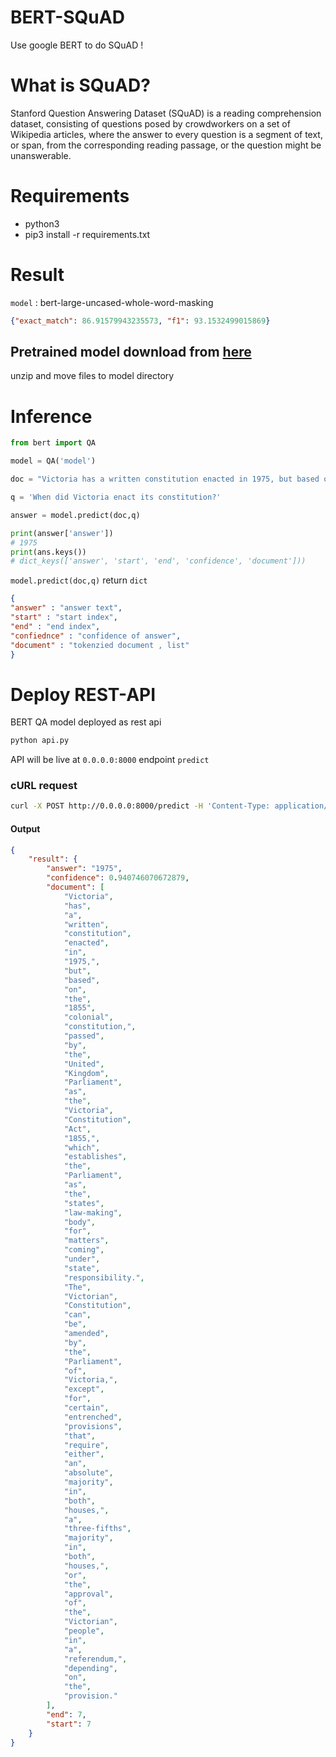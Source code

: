 # BERT-SQuAD

Use google BERT to do SQuAD  !


# What is SQuAD?
Stanford Question Answering Dataset (SQuAD) is a reading comprehension dataset, consisting of questions posed by crowdworkers on a set of Wikipedia articles, where the answer to every question is a segment of text, or span, from the corresponding reading passage, or the question might be unanswerable.

# Requirements
- python3
- pip3 install -r requirements.txt

# Result
`model` : bert-large-uncased-whole-word-masking 
```json
{"exact_match": 86.91579943235573, "f1": 93.1532499015869}
```
## Pretrained model download from [here](https://www.dropbox.com/s/8jnulb2l4v7ikir/model.zip)
unzip and move files to model directory

# Inference
```python
from bert import QA

model = QA('model')

doc = "Victoria has a written constitution enacted in 1975, but based on the 1855 colonial constitution, passed by the United Kingdom Parliament as the Victoria Constitution Act 1855, which establishes the Parliament as the state's law-making body for matters coming under state responsibility. The Victorian Constitution can be amended by the Parliament of Victoria, except for certain 'entrenched' provisions that require either an absolute majority in both houses, a three-fifths majority in both houses, or the approval of the Victorian people in a referendum, depending on the provision."

q = 'When did Victoria enact its constitution?'

answer = model.predict(doc,q)

print(answer['answer'])
# 1975
print(ans.keys())
# dict_keys(['answer', 'start', 'end', 'confidence', 'document']))
```
`model.predict(doc,q)` return `dict`
```json
{
"answer" : "answer text",
"start" : "start index",
"end" : "end index",
"confiednce" : "confidence of answer",
"document" : "tokenzied document , list"
}
```

# Deploy REST-API
BERT QA model deployed as rest api

```bash
python api.py
```
API will be live at `0.0.0.0:8000` endpoint `predict`

### cURL request
```bash
curl -X POST http://0.0.0.0:8000/predict -H 'Content-Type: application/json' -d '{ "document": "Victoria has a written constitution enacted in 1975, but based on the 1855 colonial constitution, passed by the United Kingdom Parliament as the Victoria Constitution Act 1855, which establishes the Parliament as the states law-making body for matters coming under state responsibility. The Victorian Constitution can be amended by the Parliament of Victoria, except for certain 'entrenched' provisions that require either an absolute majority in both houses, a three-fifths majority in both houses, or the approval of the Victorian people in a referendum, depending on the provision.","question":"When did Victoria enact its constitution?" }'
```
#### Output
```json
{
    "result": {
        "answer": "1975",
        "confidence": 0.940746070672879,
        "document": [
            "Victoria",
            "has",
            "a",
            "written",
            "constitution",
            "enacted",
            "in",
            "1975,",
            "but",
            "based",
            "on",
            "the",
            "1855",
            "colonial",
            "constitution,",
            "passed",
            "by",
            "the",
            "United",
            "Kingdom",
            "Parliament",
            "as",
            "the",
            "Victoria",
            "Constitution",
            "Act",
            "1855,",
            "which",
            "establishes",
            "the",
            "Parliament",
            "as",
            "the",
            "states",
            "law-making",
            "body",
            "for",
            "matters",
            "coming",
            "under",
            "state",
            "responsibility.",
            "The",
            "Victorian",
            "Constitution",
            "can",
            "be",
            "amended",
            "by",
            "the",
            "Parliament",
            "of",
            "Victoria,",
            "except",
            "for",
            "certain",
            "entrenched",
            "provisions",
            "that",
            "require",
            "either",
            "an",
            "absolute",
            "majority",
            "in",
            "both",
            "houses,",
            "a",
            "three-fifths",
            "majority",
            "in",
            "both",
            "houses,",
            "or",
            "the",
            "approval",
            "of",
            "the",
            "Victorian",
            "people",
            "in",
            "a",
            "referendum,",
            "depending",
            "on",
            "the",
            "provision."
        ],
        "end": 7,
        "start": 7
    }
}
```
